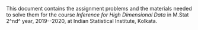 This document contains the assignment problems and the materials needed to solve them for the course _Inference for High Dimensional Data_ in M.Stat 2^nd^ year, 2019--2020, at Indian Statistical Institute, Kolkata.
